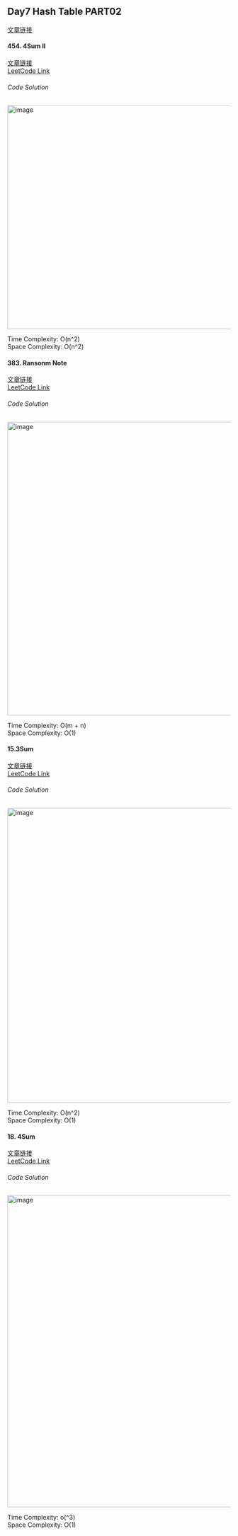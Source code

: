 ## Day7 Hash Table PART02  

[文章链接](https://docs.qq.com/doc/DUElCb1NyTVpXa0Jj?nlc=1)  

#### 454. 4Sum II  

[文章链接](https://programmercarl.com/0454.%E5%9B%9B%E6%95%B0%E7%9B%B8%E5%8A%A0II.html)  
[LeetCode Link](https://leetcode.com/problems/4sum-ii/description/)  

###### Code Solution  
<img width="506" alt="image" src="https://github.com/user-attachments/assets/30dc0ab0-acca-4d28-9985-a37c2f5e2677" />

Time Complexity: O(n^2)  
Space Complexity: O(n^2)  

#### 383. Ransonm Note  

[文章链接](https://programmercarl.com/0383.%E8%B5%8E%E9%87%91%E4%BF%A1.html)  
[LeetCode Link](https://leetcode.com/problems/ransom-note/description/)  

###### Code Solution  
<img width="663" alt="image" src="https://github.com/user-attachments/assets/6375ac18-03ff-4372-9409-6b12dc0cbf74" />

Time Complexity: O(m + n)  
Space Complexity: O(1)  

#### 15.3Sum  

[文章链接](https://programmercarl.com/0015.%E4%B8%89%E6%95%B0%E4%B9%8B%E5%92%8C.html)  
[LeetCode Link](https://leetcode.com/problems/3sum/description/)  

###### Code Solution
<img width="666" alt="image" src="https://github.com/user-attachments/assets/0ab3ac74-798f-45a1-ad23-1ed3688ea9f4" />

Time Complexity: O(n^2)  
Space Complexity: O(1)  

#### 18. 4Sum  

[文章链接](https://programmercarl.com/0018.%E5%9B%9B%E6%95%B0%E4%B9%8B%E5%92%8C.html)  
[LeetCode Link](https://leetcode.com/problems/4sum/description/)  

###### Code Solution  
<img width="705" alt="image" src="https://github.com/user-attachments/assets/64d2bc73-e279-4a04-af0c-0ce8dd5a30e6" />

Time Complexity: o(^3)  
Space Complexity: O(1)  
